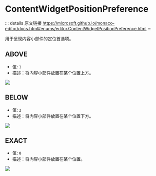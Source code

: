 # ContentWidgetPositionPreference
        
::: details 原文链接
https://microsoft.github.io/monaco-editor/docs.html#enums/editor.ContentWidgetPositionPreference.html
:::

用于呈现内容小部件的定位首选项。

## ABOVE
- 值: `1`
- 描述：将内容小部件放置在某个位置上方。
<img src='/addContentWidget_ABOVE.png' />

## BELOW
- 值: `2`
- 描述：将内容小部件放置在某个位置下方。
<img src='/addContentWidget_BELOW.png' />

## EXACT
- 值: `0`
- 描述：将内容小部件放置在某个位置。
<img src='/addContentWidget_EXACT.png' />

